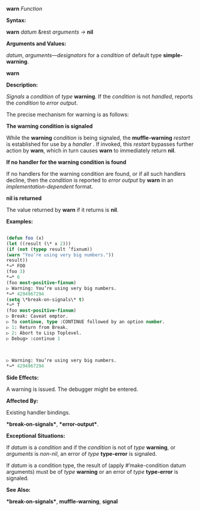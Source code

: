 **warn** *Function* 



**Syntax:** 



**warn** *datum* &amp;rest *arguments →* **nil** 



**Arguments and Values:** 



*datum*, *arguments*—*designators* for a *condition* of default type **simple-warning**. 







 



 



**warn** 



**Description:** 



*Signals* a *condition* of *type* **warning**. If the *condition* is not *handled*, reports the *condition* to *error output*. 



The precise mechanism for warning is as follows: 



**The warning condition is signaled** 



While the **warning** *condition* is being signaled, the **muffle-warning** *restart* is established for use by a *handler* . If invoked, this *restart* bypasses further action by **warn**, which in turn causes **warn** to immediately return **nil**. 



**If no handler for the warning condition is found** 



If no handlers for the warning condition are found, or if all such handlers decline, then the *condition* is reported to *error output* by **warn** in an *implementation-dependent* format. 



**nil is returned** 



The value returned by **warn** if it returns is **nil**. 



**Examples:**
```lisp
 
(defun foo (x) 
(let ((result (\* x 2))) 
(if (not (typep result ’fixnum)) 
(warn "You’re using very big numbers.")) 
result)) 
*→* FOO 
(foo 3) 
*→* 6 
(foo most-positive-fixnum) 
▷ Warning: You’re using very big numbers. 
*→* 4294967294 
(setq \*break-on-signals\* t) 
*→* T 
(foo most-positive-fixnum) 
▷ Break: Caveat emptor. 
▷ To continue, type :CONTINUE followed by an option number. 
▷ 1: Return from Break. 
▷ 2: Abort to Lisp Toplevel. 
▷ Debug> :continue 1 

 
 
▷ Warning: You’re using very big numbers. 
*→* 4294967294 

```
**Side Effects:** 



A warning is issued. The debugger might be entered. 



**Affected By:** 



Existing handler bindings. 



**\*break-on-signals\***, **\*error-output\***. 



**Exceptional Situations:** 



If *datum* is a *condition* and if the *condition* is not of *type* **warning**, or *arguments* is *non-nil*, an error of *type* **type-error** is signaled. 



If *datum* is a condition type, the result of (apply #’make-condition datum arguments) must be of *type* **warning** or an error of *type* **type-error** is signaled. 



**See Also:** 



**\*break-on-signals\***, **muffle-warning**, **signal** 



